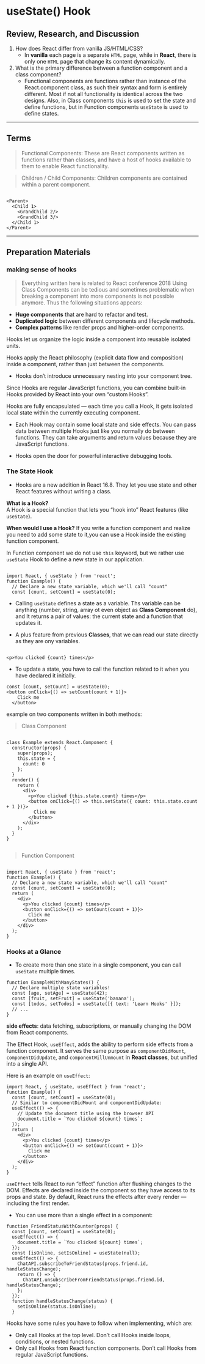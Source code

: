 # useState() Hook

## Review, Research, and Discussion

1. How does React differ from vanilla JS/HTML/CSS?
   - In **vanilla** each page is a separate `HTML` page, while in **React**, there is only one `HTML` page that change its content dynamically.
2. What is the primary difference between a function component and a class component?
   - Functional components are functions rather than instance of the React.component class, as such their syntax and form is entirely different. Most if not all functionality is identical across the two designs. Also, in Class components `this` is used to set the state and define functions, but in Function components `useState` is used to define states.

---

## Terms

> Functional Components: These are React components written as functions rather than classes, and have a host of hooks available to them to enable React functionality.

> Children / Child Components: Children components are contained within a parent component.



```

<Parent>
  <Child 1>
    <GrandChild 2/>
    <GrandChild 3/>
  </Child 1>
</Parent>

```


---

## Preparation Materials

### making sense of hooks

> Everything written here is related to React conference 2018
Using Class Components can be tedious and sometimes problematic when breaking a component into more components is not possible anymore. Thus the following situations appears:

- **Huge components** that are hard to refactor and test.
- **Duplicated logic** between different components and lifecycle methods.
- **Complex patterns** like render props and higher-order components.

Hooks let us organize the logic inside a component into reusable isolated units.

Hooks apply the React philosophy (explicit data flow and composition) inside a component, rather than just between the components.

- Hooks don’t introduce unnecessary nesting into your component tree.

Since Hooks are regular JavaScript functions, you can combine built-in Hooks provided by React into your own “custom Hooks”.

Hooks are fully encapsulated — each time you call a Hook, it gets isolated local state within the currently executing component.

- Each Hook may contain some local state and side effects. You can pass data between multiple Hooks just like you normally do between functions. They can take arguments and return values because they are JavaScript functions.

- Hooks open the door for powerful interactive debugging tools.

### The State Hook

- Hooks are a new addition in React 16.8. They let you use state and other React features without writing a class.

**What is a Hook?**  
 A Hook is a special function that lets you “hook into” React features (like `useState`).

**When would I use a Hook?** If you write a function component and realize you need to add some state to it,you can use a Hook inside the existing function component.

In Function component we do not use `this` keyword, but we rather use `useState` Hook to define a new state in our application.



```

import React, { useState } from 'react';
function Example() {
  // Declare a new state variable, which we'll call "count"
  const [count, setCount] = useState(0);

```



- Calling `useState` defines a state as a variable. Ths variable can be anything (number, string, array ot even object as **Class Component** do), and It returns a pair of values: the current state and a function that updates it.

- A plus feature from previous **Classes**, that we can read our state directly as they are ony variables.



```

<p>You clicked {count} times</p>

```


- To update a state, you have to call the function related to it when you have declared it initially.


```
const [count, setCount] = useState(0);
<button onClick={() => setCount(count + 1)}>
    Click me
  </button>

```


example on two components written in both methods:

> Class Component



```

class Example extends React.Component {
  constructor(props) {
    super(props);
    this.state = {
      count: 0
    };
  }
  render() {
    return (
      <div>
        <p>You clicked {this.state.count} times</p>
        <button onClick={() => this.setState({ count: this.state.count + 1 })}>
          Click me
        </button>
      </div>
    );
  }
}


```


> Function Component


```

import React, { useState } from 'react';
function Example() {
  // Declare a new state variable, which we'll call "count"
  const [count, setCount] = useState(0);
  return (
    <div>
      <p>You clicked {count} times</p>
      <button onClick={() => setCount(count + 1)}>
        Click me
      </button>
    </div>
  );
}
```

### Hooks at a Glance

- To create more than one state in a single component, you can call `useState` multiple times.

```
function ExampleWithManyStates() {
  // Declare multiple state variables!
  const [age, setAge] = useState(42);
  const [fruit, setFruit] = useState('banana');
  const [todos, setTodos] = useState([{ text: 'Learn Hooks' }]);
  // ...
}
```

**side effects**: data fetching, subscriptions, or manually changing the DOM from React components.

The Effect Hook, `useEffect`, adds the ability to perform side effects from a function component. It serves the same purpose as `componentDidMount`, `componentDidUpdate`, and `componentWillUnmount` in **React classes**, but unified into a single API.

Here is an example on `useEffect`:

```
import React, { useState, useEffect } from 'react';
function Example() {
  const [count, setCount] = useState(0);
  // Similar to componentDidMount and componentDidUpdate:
  useEffect(() => {
    // Update the document title using the browser API
    document.title = `You clicked ${count} times`;
  });
  return (
    <div>
      <p>You clicked {count} times</p>
      <button onClick={() => setCount(count + 1)}>
        Click me
      </button>
    </div>
  );
}
```

`useEffect` tells React to run “effect” function after flushing changes to the DOM. Effects are declared inside the component so they have access to its props and state. By default, React runs the effects after every render — including the first render.

- You can use more than a single effect in a component:

```
function FriendStatusWithCounter(props) {
  const [count, setCount] = useState(0);
  useEffect(() => {
    document.title = `You clicked ${count} times`;
  });
  const [isOnline, setIsOnline] = useState(null);
  useEffect(() => {
    ChatAPI.subscribeToFriendStatus(props.friend.id, handleStatusChange);
    return () => {
      ChatAPI.unsubscribeFromFriendStatus(props.friend.id, handleStatusChange);
    };
  });
  function handleStatusChange(status) {
    setIsOnline(status.isOnline);
  }
```

Hooks have some rules you have to follow when implementing, which are:

- Only call Hooks at the top level. Don’t call Hooks inside loops, conditions, or nested functions.
- Only call Hooks from React function components. Don’t call Hooks from regular JavaScript functions.
